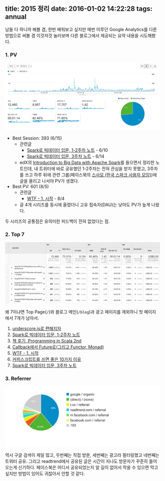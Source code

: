 title: 2015 정리
date: 2016-01-02 14:22:28
tags: annual
---

남들 다 하니까 해볼 겸, 한번 배워보고 싶지만 매번 미루던 Google Analytics를 다른 방법으로 써볼 겸
이것저것 눌러보며 다른 블로그에서 제공되는 요약 내용을 시도해봤다.


### 1. PV
![](/images/2015-summary/1.png)

- Best Session: 393 (6/15)
    + 관련글
        * [Spark로 빅데이터 입문, 1-2주차 노트](/2015/06/10/big-data-with-spark-1-2-week/) - 6/10
        * [Spark로 빅데이터 입문, 3주차 노트](/2015/06/14/big-data-with-spark-3-week/) - 6/14
    + edX의 [Introduction to Big Data with Apache Spark](https://courses.edx.org/courses/BerkeleyX/CS100.1x/1T2015/)를 들으면서 정리한 노트인데, 내 트위터에 바로 공유했던 1-2주차는 전혀 관심을 받지 못했고, 3주차를 쓰고 하루 뒤에 관련 그룹(페이스북의 [스사모 (한국 스파크 사용자 모임)](https://www.facebook.com/groups/sparkkoreauser/))에 글을 올리고 나서야 PV가 생겼다.
- Best PV: 601 (8/5)
    + 관련글
        * [WTF - 1. 시작](/2015/08/04/wtf-1-intro/) - 8/4
    + 글 4개 시리즈를 동시에 올렸더니 고유 접속자(DAU)는 낮아도 PV가 높게 나왔다.

두 시리즈의 공통점은 유의미한 피드백이 전혀 없었다는 점.

### 2. Top 7

![](/images/2015-summary/2.png)

왜 7이냐면 Top Page(`/`)와 블로그 메인(`/blog`)과 광고 페이지를 제외하니 첫 페이지에서 7개가 남아서.

1. [underscore.js로 편해지자](/2012/10/09/getting-cozy-with-underscore-js/)
2. [Spark로 빅데이터 입문, 1-2주차 노트](/2015/06/10/big-data-with-spark-1-2-week/)
3. [책 후기, Programming in Scala 2nd](/2015/01/18/pis-review/)
4. [Callback에서 Future로(그리고 Functor, Monad)](/2015/05/28/callback-to-future-functor-applicative-monad/)
5. [WTF - 1. 시작](/2015/08/04/wtf-1-intro/)
6. [커피스크립트를 쓰면 좋은 10가지 이유](/2012/09/19/10-good-reasons-use-coffeescript/)
7. [Spark로 빅데이터 입문, 3주차 노트](/2015/06/14/big-data-with-spark-3-week/)


### 3. Referrer

![](/images/2015-summary/3.png)

역시 구글 검색이 제일 많고, 두번째는 직접 방문, 세번째는 광고라 필터링했고 네번째는 트위터 공유. 그리고
readtrend에서 공유된 글은 시간이 지나도 방문자가 꾸준히 들어오는게 신기하다. 페이스북은 어디서
공유되었는지 알 길이 없어서 막을 수 있으면 막고 싶지만 방법이 있어도 귀찮아서 안할 것 같다.